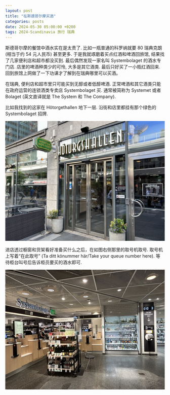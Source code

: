 ```yaml
---
layout: post
title: "在斯德哥尔摩买酒"
categories: posts
date: 2024-05-30 05:00:00 +0200
tags: 2024-Scandinavia 旅行 瑞典
---
```

斯德哥尔摩的餐馆中酒水实在是太贵了. 比如一瓶普通的科罗纳就要 80 瑞典克朗 (相当于约 54 元人民币) 甚至更多. 于是我就琢磨着买点红酒和啤酒回旅馆, 结果找了几家便利店和超市都没买到. 最后偶然发现一家名叫 Systembolaget 的酒水专门店. 店里的啤酒种类少的可怜, 大多是其它酒类. 最后只好买了一小瓶红酒回来. 回到旅馆上网做了一下功课才了解到在瑞典哪里可以买酒。

在瑞典, 便利店和超市里只可能买到无醇或者低醇啤酒. 正常啤酒和其它酒类只能在政府运营的连锁酒类专卖店 Systembolaget 买. 通常被简称为 Systemet 或者 Bolaget (英文直译就是 The System 和 The Company).

比如我找到的这家在 Hötorgethallen 地下一层. 沿街和店里都挂有那个绿色的 Systembolaget 招牌. 

![Systembolaget Sign](/assets/images/2024/scandinavia/systembolaget/systembolaget-sign.jpeg)


进店透过橱窗和货架看好准备买什么之后，在如图右侧那里的取号机取号. 取号机上写着“在此取号” (Ta ditt könummer här/Take your queue number here). 等待柜台叫号后告诉柜员要买的酒水即可.

![Systembolaget](/assets/images/2024/scandinavia/systembolaget/systembolaget.jpeg)
